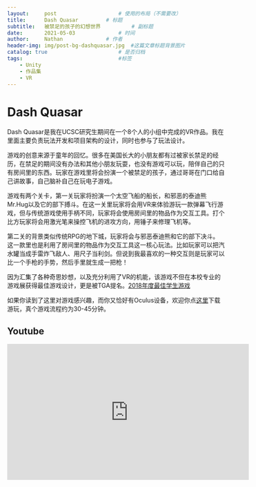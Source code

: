 ```yaml
---
layout:     post   				    # 使用的布局（不需要改）
title:      Dash Quasar		   	# 标题 
subtitle:   被禁足的孩子的幻想世界          # 副标题
date:       2021-05-03 				# 时间
author:     Nathan 				# 作者
header-img: img/post-bg-dashquasar.jpg 	#这篇文章标题背景图片
catalog: true 						# 是否归档
tags:								#标签
    - Unity
    - 作品集
    - VR
---
```


# Dash Quasar

Dash Quasar是我在UCSC研究生期间在一个8个人的小组中完成的VR作品。我在里面主要负责玩法开发和项目架构的设计，同时也参与了玩法设计。

游戏的创意来源于童年的回忆。很多在美国长大的小朋友都有过被家长禁足的经历，在禁足的期间没有办法和其他小朋友玩耍，也没有游戏可以玩，陪伴自己的只有房间里的东西。玩家在游戏里将会扮演一个被禁足的孩子，通过哥哥在门口给自己讲故事，自己脑补自己在玩电子游戏。

游戏有两个关卡，第一关玩家将扮演一个太空飞船的船长，和邪恶的泰迪熊Mr.Hug以及它的部下搏斗。在这一关里玩家将会用VR来体验游玩一款弹幕飞行游戏，但与传统游戏使用手柄不同，玩家将会使用房间里的物品作为交互工具。打个比方玩家将会用激光笔来操控飞机的进攻方向，用锤子来修理飞机等。

第二关的背景类似传统RPG的地下城，玩家将会与邪恶泰迪熊和它的部下决斗。这一款里也是利用了房间里的物品作为交互工具这一核心玩法。比如玩家可以把汽水罐当成手雷炸飞敌人、用尺子当利剑。但说到我最喜欢的一种交互则是玩家可以比一个手枪的手势，然后手里就生成一把枪！

因为汇集了各种奇思妙想，以及充分利用了VR的机能，该游戏不但在本校专业的游戏展获得最佳游戏设计，更是被TGA提名。[2018年度最佳学生游戏](https://www.polygon.com/game-awards-tga/2018/12/6/18130000/the-game-awards-winners-2018)

如果你读到了这里对游戏感兴趣，而你又恰好有Oculus设备，欢迎你点[这里](https://jvergara.itch.io/dashquasar)下载游玩，真个游戏流程约为30-45分钟。

## Youtube
<iframe width="560" height="315" src="https://www.youtube.com/embed/iWRDz-664FQ" title="YouTube video player" frameborder="0" allow="accelerometer; autoplay; clipboard-write; encrypted-media; gyroscope; picture-in-picture" allowfullscreen></iframe>
